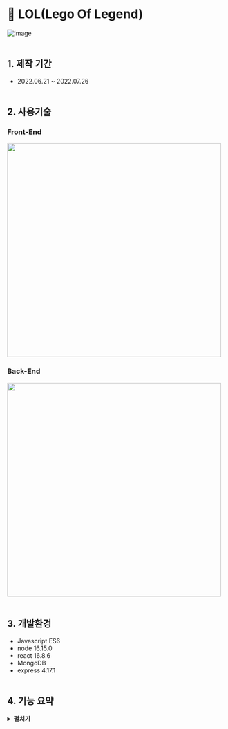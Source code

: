 # :pushpin: LOL(Lego Of Legend)
![image](https://user-images.githubusercontent.com/82345970/186317207-5406c28d-0539-4d9e-aa5e-233437ed92a3.png)
<br></br>

## 1. 제작 기간
- 2022.06.21 ~ 2022.07.26
<br></br>
## 2. 사용기술
### Front-End
<img width="495" src="https://user-images.githubusercontent.com/82345970/181676463-73a3ce66-f1d4-4664-b3ef-79d4f4ac6d3c.png">

### Back-End
<img width="495" src="https://user-images.githubusercontent.com/82345970/181676175-2c696020-c998-4b78-a79d-1f75f5526cb0.png">
<br></br>



## 3. 개발환경
- Javascript ES6
- node 16.15.0
- react 16.8.6
- MongoDB
- express 4.17.1
<br></br>
## 4. 기능 요약
<details>
<summary><b>펼치기</b></summary>
<div markdown="1">

### 4.1. 인증 :pushpin: [코드 확인]()
- 로그인
  - 이메일
  
### 4.2. 유저 :pushpin: [코드 확인]()
- 회원가입  
